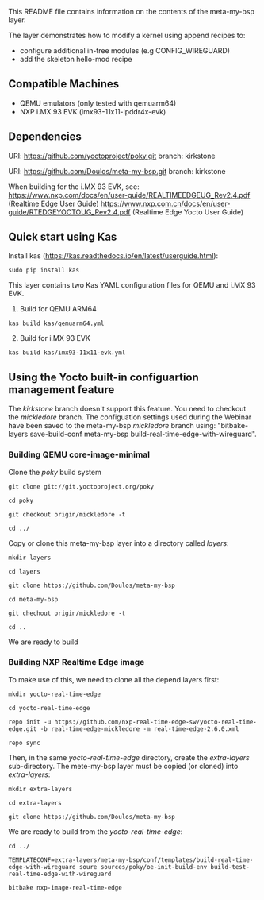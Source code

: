 This README file contains information on the contents of the meta-my-bsp layer.

 The layer demonstrates how to modify a kernel using append recipes to:
 + configure additional in-tree modules (e.g CONFIG_WIREGUARD)
 + add the skeleton hello-mod recipe

## Compatible Machines
+ QEMU emulators (only tested with qemuarm64)
+ NXP i.MX 93 EVK (imx93-11x11-lpddr4x-evk)

## Dependencies

  URI: https://github.com/yoctoproject/poky.git
  branch: kirkstone

  URI: https://github.com/Doulos/meta-my-bsp.git 
  branch: kirkstone

  When building for the i.MX 93 EVK, see:
  https://www.nxp.com/docs/en/user-guide/REALTIMEEDGEUG_Rev2.4.pdf (Realtime Edge User Guide)
  https://www.nxp.com.cn/docs/en/user-guide/RTEDGEYOCTOUG_Rev2.4.pdf (Realtime Edge Yocto User Guide)



## Quick start using Kas

Install kas (https://kas.readthedocs.io/en/latest/userguide.html):
```shell
sudo pip install kas
```

This layer contains two Kas YAML configuration files for QEMU and i.MX 93 EVK.

1. Build for QEMU ARM64
```shell
kas build kas/qemuarm64.yml
```

2. Build for i.MX 93 EVK
```shell
kas build kas/imx93-11x11-evk.yml 
```

## Using the Yocto built-in configuartion management feature
The *kirkstone* branch doesn't support this feature.
You need to checkout the *mickledore* branch.
The configuation settings used during the Webinar have been saved to the meta-my-bsp *mickledore* branch using:
 "bitbake-layers save-build-conf meta-my-bsp build-real-time-edge-with-wireguard".


### Building QEMU core-image-minimal

Clone the *poky* build system 

```shell
git clone git://git.yoctoproject.org/poky

cd poky

git checkout origin/mickledore -t

cd ../

```

Copy or clone this meta-my-bsp layer into a directory called *layers*:
```shell
mkdir layers

cd layers

git clone https://github.com/Doulos/meta-my-bsp

cd meta-my-bsp

git chechout origin/mickledore -t

cd ..

```

We are ready to build 


### Building NXP Realtime Edge image

To make use of this, we need to clone all the depend layers first:

```shell
mkdir yocto-real-time-edge

cd yocto-real-time-edge

repo init -u https://github.com/nxp-real-time-edge-sw/yocto-real-time-edge.git -b real-time-edge-mickledore -m real-time-edge-2.6.0.xml

repo sync
```

Then, in the same *yocto-real-time-edge* directory, create the *extra-layers* sub-directory.
The mete-my-bsp layer must be copied (or cloned) into *extra-layers*:
```shell
mkdir extra-layers

cd extra-layers

git clone https://github.com/Doulos/meta-my-bsp
```

We are ready to build from the *yocto-real-time-edge*:
```shell
cd ../

TEMPLATECONF=extra-layers/meta-my-bsp/conf/templates/build-real-time-edge-with-wireguard soure sources/poky/oe-init-build-env build-test-real-time-edge-with-wireguard

bitbake nxp-image-real-time-edge
``` 

